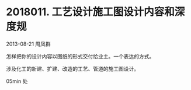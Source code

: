 # 2018011. 工艺设计施工图设计内容和深度规

2013-08-21 周凤群

怎样把你的设计内容以图纸的形式交付给业主。一个表达的方式。

涉及化工的新建、扩建、改造的工艺、管道的施工图设计。


05min 处


